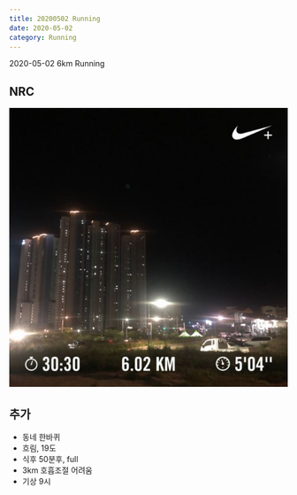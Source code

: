 ```yaml
---
title: 20200502 Running 
date: 2020-05-02
category: Running
---
```


2020-05-02 6km Running

## NRC

![20200502](/img/20200502.jpg)

## 추가

*   동네 한바퀴
*   흐림, 19도
*   식후 50분후, full
*   3km 호흡조절 어려움
*   기상 9시
